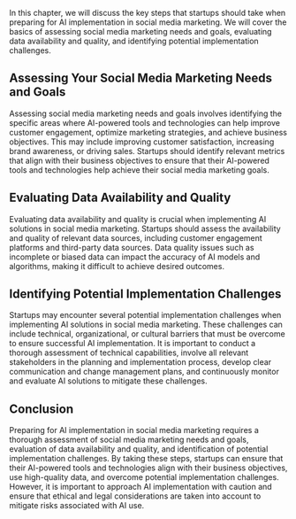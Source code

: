 

In this chapter, we will discuss the key steps that startups should take when preparing for AI implementation in social media marketing. We will cover the basics of assessing social media marketing needs and goals, evaluating data availability and quality, and identifying potential implementation challenges.

Assessing Your Social Media Marketing Needs and Goals
-----------------------------------------------------

Assessing social media marketing needs and goals involves identifying the specific areas where AI-powered tools and technologies can help improve customer engagement, optimize marketing strategies, and achieve business objectives. This may include improving customer satisfaction, increasing brand awareness, or driving sales. Startups should identify relevant metrics that align with their business objectives to ensure that their AI-powered tools and technologies help achieve their social media marketing goals.

Evaluating Data Availability and Quality
----------------------------------------

Evaluating data availability and quality is crucial when implementing AI solutions in social media marketing. Startups should assess the availability and quality of relevant data sources, including customer engagement platforms and third-party data sources. Data quality issues such as incomplete or biased data can impact the accuracy of AI models and algorithms, making it difficult to achieve desired outcomes.

Identifying Potential Implementation Challenges
-----------------------------------------------

Startups may encounter several potential implementation challenges when implementing AI solutions in social media marketing. These challenges can include technical, organizational, or cultural barriers that must be overcome to ensure successful AI implementation. It is important to conduct a thorough assessment of technical capabilities, involve all relevant stakeholders in the planning and implementation process, develop clear communication and change management plans, and continuously monitor and evaluate AI solutions to mitigate these challenges.

Conclusion
----------

Preparing for AI implementation in social media marketing requires a thorough assessment of social media marketing needs and goals, evaluation of data availability and quality, and identification of potential implementation challenges. By taking these steps, startups can ensure that their AI-powered tools and technologies align with their business objectives, use high-quality data, and overcome potential implementation challenges. However, it is important to approach AI implementation with caution and ensure that ethical and legal considerations are taken into account to mitigate risks associated with AI use.
